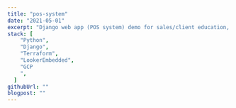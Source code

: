 ```yaml
---
title: "pos-system"
date: "2021-05-01"
excerpt: "Django web app (POS system) demo for sales/client education, showcasing GCP"
stack: [
    "Python",
    "Django",
    "Terraform",
    "LookerEmbedded",
    "GCP
    ",
  ]
githubUrl: ""
blogpost: ""
---
```

